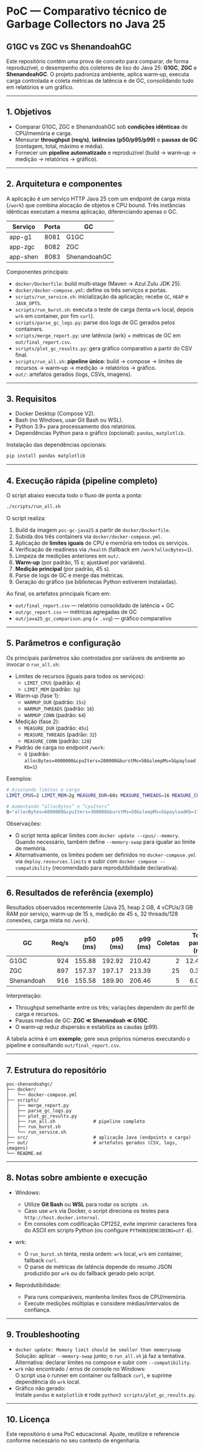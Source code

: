 # PoC — Comparativo técnico de Garbage Collectors no Java 25
## G1GC vs ZGC vs ShenandoahGC

Este repositório contém uma prova de conceito para comparar, de forma reproduzível, o desempenho dos coletores de lixo do Java 25: **G1GC**, **ZGC** e **ShenandoahGC**. O projeto padroniza ambiente, aplica warm‑up, executa carga controlada e coleta métricas de latência e de GC, consolidando tudo em relatórios e um gráfico.

---

## 1. Objetivos

- Comparar G1GC, ZGC e ShenandoahGC sob **condições idênticas** de CPU/memória e carga.
- Mensurar **throughput (req/s)**, **latências (p50/p95/p99)** e **pausas de GC** (contagem, total, máximo e média).
- Fornecer um **pipeline automatizado** e reproduzível (build → warm‑up → medição → relatórios → gráfico).

---

## 2. Arquitetura e componentes

A aplicação é um serviço HTTP Java 25 com um endpoint de carga mista (`/work`) que combina alocação de objetos e CPU bound. Três instâncias idênticas executam a mesma aplicação, diferenciando apenas o GC.

| Serviço   | Porta | GC            |
|-----------|------:|---------------|
| app-g1    | 8081  | G1GC          |
| app-zgc   | 8082  | ZGC           |
| app-shen  | 8083  | ShenandoahGC  |

Componentes principais:

- `docker/Dockerfile`: build multi‑stage (Maven → Azul Zulu JDK 25).
- `docker/docker-compose.yml`: define os três serviços e portas.
- `scripts/run_service.sh`: inicialização da aplicação; recebe `GC`, `HEAP` e `JAVA_OPTS`.
- `scripts/run_burst.sh`: executa o teste de carga (tenta `wrk` local, depois `wrk` em container, por fim `curl`).
- `scripts/parse_gc_logs.py`: parse dos logs de GC gerados pelos containers.
- `scripts/merge_report.py`: une latência (wrk) + métricas de GC em `out/final_report.csv`.
- `scripts/plot_gc_results.py`: gera gráfico comparativo a partir do CSV final.
- `scripts/run_all.sh`: **pipeline único**: build → compose → limites de recursos → warm‑up → medição → relatórios → gráfico.
- `out/`: artefatos gerados (logs, CSVs, imagens).

---

## 3. Requisitos

- Docker Desktop (Compose V2).
- Bash (no Windows, usar Git Bash ou WSL).
- Python 3.9+ para processamento dos relatórios.
- Dependências Python para o gráfico (opcional): `pandas`, `matplotlib`.

Instalação das dependências opcionais:
```bash
pip install pandas matplotlib
```

---

## 4. Execução rápida (pipeline completo)

O script abaixo executa todo o fluxo de ponta a ponta:

```bash
./scripts/run_all.sh
```

O script realiza:
1. Build da imagem `poc-gc-java25` a partir de `docker/Dockerfile`.
2. Subida dos três containers via `docker/docker-compose.yml`.
3. Aplicação de **limites iguais** de CPU e memória em todos os serviços.
4. Verificação de readiness via `/health` (fallback em `/work?allocBytes=1`).
5. Limpeza de medições anteriores em `out/`.
6. **Warm‑up** (por padrão, 15 s; ajustável por variáveis).
7. **Medição principal** (por padrão, 45 s).
8. Parse de logs de GC e merge das métricas.
9. Geração do gráfico (se bibliotecas Python estiverem instaladas).

Ao final, os artefatos principais ficam em:
- `out/final_report.csv` — relatório consolidado de latência + GC
- `out/gc_report.csv` — métricas agregadas de GC
- `out/java25_gc_comparison.png` (+ `.svg`) — gráfico comparativo

---

## 5. Parâmetros e configuração

Os principais parâmetros são controlados por variáveis de ambiente ao invocar o `run_all.sh`:

- Limites de recursos (iguais para todos os serviços):
    - `LIMIT_CPUS` (padrão: `4`)
    - `LIMIT_MEM`  (padrão: `3g`)
- Warm‑up (fase 1):
    - `WARMUP_DUR`     (padrão: `15s`)
    - `WARMUP_THREADS` (padrão: `16`)
    - `WARMUP_CONN`    (padrão: `64`)
- Medição (fase 2):
    - `MEASURE_DUR`     (padrão: `45s`)
    - `MEASURE_THREADS` (padrão: `32`)
    - `MEASURE_CONN`    (padrão: `128`)
- Padrão de carga no endpoint `/work`:
    - `Q` (padrão: `allocBytes=4000000&cpuIters=200000&burstMs=50&sleepMs=5&payloadKb=1`)

Exemplos:
```bash
# Ajustando limites e carga
LIMIT_CPUS=2 LIMIT_MEM=2g MEASURE_DUR=60s MEASURE_THREADS=16 MEASURE_CONN=64 ./scripts/run_all.sh

# Aumentando “allocBytes” e “cpuIters”
Q="allocBytes=6000000&cpuIters=300000&burstMs=50&sleepMs=5&payloadKb=1" ./scripts/run_all.sh
```

Observações:
- O script tenta aplicar limites com `docker update --cpus/--memory`. Quando necessário, também define `--memory-swap` para igualar ao limite de memória.
- Alternativamente, os limites podem ser definidos no `docker-compose.yml` via `deploy.resources.limits` e subir com `docker compose --compatibility` (recomendado para reprodutibilidade declarativa).

---

## 6. Resultados de referência (exemplo)

Resultados observados recentemente (Java 25, heap 2 GB, 4 vCPUs/3 GB RAM por serviço, warm‑up de 15 s, medição de 45 s, 32 threads/128 conexões, carga mista no `/work`).

| GC          | Req/s | p50 (ms) | p95 (ms) | p99 (ms) | Coletas | Total pausa (ms) | Máx pausa (ms) | Média pausa (ms) |
|-------------|------:|---------:|---------:|---------:|--------:|-----------------:|---------------:|-----------------:|
| G1GC        |   924 |   155.88 |   192.92 |   210.42 |       2 |           12.444 |          7.011 |            6.222 |
| ZGC         |   897 |   157.37 |   197.17 |   213.39 |      25 |            0.308 |          0.018 |            0.012 |
| Shenandoah  |   916 |   155.58 |   189.90 |   206.46 |       5 |            6.048 |          1.890 |            1.210 |

Interpretação:
- Throughput semelhante entre os três; variações dependem do perfil de carga e recursos.
- Pausas médias de GC: **ZGC ≪ Shenandoah ≪ G1GC**.
- O warm‑up reduz dispersão e estabiliza as caudas (p99).

A tabela acima é um **exemplo**; gere seus próprios números executando o pipeline e consultando `out/final_report.csv`.

---

## 7. Estrutura do repositório

```
poc-shenandoahgc/
├── docker/
│   └── docker-compose.yml
├── scripts/
│   ├── merge_report.py
│   ├── parse_gc_logs.py
│   ├── plot_gc_results.py
│   ├── run_all.sh              # pipeline completo
│   ├── run_burst.sh
│   └── run_service.sh
├── src/                        # aplicação Java (endpoints e carga)
├── out/                        # artefatos gerados (CSV, logs, imagens)
└── README.md
```

---

## 8. Notas sobre ambiente e execução

- Windows:
    - Utilize **Git Bash** ou **WSL** para rodar os scripts `.sh`.
    - Caso use `wrk` via Docker, o script direciona os testes para `http://host.docker.internal`.
    - Em consoles com codificação CP1252, evite imprimir caracteres fora do ASCII em scripts Python (ou configure `PYTHONIOENCODING=utf-8`).

- wrk:
    - O `run_burst.sh` tenta, nesta ordem: `wrk` local, `wrk` em container, fallback `curl`.
    - O parse de métricas de latência depende do resumo JSON produzido por `wrk` ou do fallback gerado pelo script.

- Reprodutibilidade:
    - Para runs comparáveis, mantenha limites fixos de CPU/memória.
    - Execute medições múltiplas e considere médias/intervalos de confiança.

---

## 9. Troubleshooting

- `docker update: Memory limit should be smaller than memoryswap`  
  Solução: aplicar `--memory-swap` junto; o `run_all.sh` já faz a tentativa. Alternativa: declarar limites no compose e subir com `--compatibility`.
- `wrk` não encontrado / erros de console no Windows:  
  O script usa o runner em container ou fallback `curl`, e suprime dependência do `wrk` local.
- Gráfico não gerado:  
  Instale `pandas` e `matplotlib` e rode `python3 scripts/plot_gc_results.py`.

---

## 10. Licença

Este repositório é uma PoC educacional. Ajuste, reutilize e referencie conforme necessário no seu contexto de engenharia.
